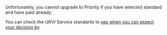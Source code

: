 Unfortunately, you cannot upgrade to Priority if you have selected standard and have paid already. 

You can check the UKVI Service standards to [see when you can expect your decision by](https://www.gov.uk/government/organisations/uk-visas-and-immigration/about-our-services)  